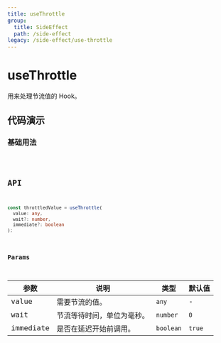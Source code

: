 ```yaml
---
title: useThrottle
group:
  title: SideEffect
  path: /side-effect
legacy: /side-effect/use-throttle
---
```


# useThrottle

用来处理节流值的 Hook。

## 代码演示

### 基础用法

<code src="./demos/Demo1.tsx" />

## API

```typescript
const throttledValue = useThrottle(
  value: any,
  wait?: number,
  immediate?: boolean
);
```

### Params

| 参数      | 说明                       | 类型      | 默认值 |
| --------- | -------------------------- | --------- | ------ |
| value     | 需要节流的值。             | `any`     | -      |
| wait      | 节流等待时间，单位为毫秒。 | `number`  | `0`    |
| immediate | 是否在延迟开始前调用。     | `boolean` | `true` |

